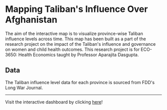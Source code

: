 # Mapping Taliban's Influence Over Afghanistan

The aim of the interactive map is to visualize province-wise Taliban influence levels across time. This map has been built as a part of the research project on the impact of the Taliban's influence and governance on women and child health outcomes.  This research project is for ECO-3650: Health Economics taught by Professor Aparajita Dasgupta. 

## Data

The Taliban influence level data for each province is sourced from FDD's Long War Journal.

---
Visit the interactive dashboard by clicking [here](https://talibaninafghan.netlify.app/)! 
